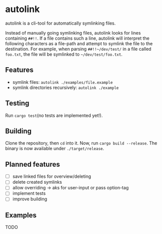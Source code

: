 # autolink

autolink is a cli-tool for automatically symlinking files.

Instead of manually going symlinking files, autolink looks for lines containing `##!!`.
If a file contains such a line, autolink will interpret the following characters as a file-path and attempt to symlink the file to the destination.
For example, when parsing `##!!~/dev/test/` in a file called `foo.txt`, the file will be symlinked to `~/dev/test/foo.txt`.

## Features

- symlink files: `autolink ./examples/file.example`
- symlink directories recursively: `autolink ./example`

## Testing

Run `cargo test`(no tests are implemented yet!).

## Building

Clone the repository, then `cd` into it. Now, run `cargo build --release`.
The binary is now available under `./target/release`.

## Planned features

- [ ] save linked files for overview/deleting
- [ ] delete created symlinks
- [ ] allow overriding -> aks for user-input or pass option-tag
- [ ] implement tests
- [ ] improve building

## Examples

TODO
